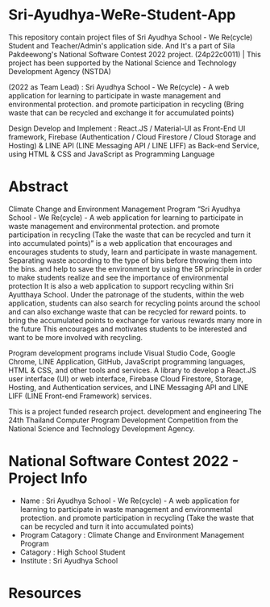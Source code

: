 # Sri-Ayudhya-WeRe-Student-App
This repository contain project files of Sri Ayudhya School - We Re(cycle) Student and Teacher/Admin's application side. And It's a part of Sila Pakdeewong's National Software Contest 2022 project. (24p22c0011) | This project has been supported by the National Science and Technology Development Agency (NSTDA)

(2022 as Team Lead) : Sri Ayudhya School - We Re(cycle) - A web application for learning to participate in waste management and environmental protection. and promote participation in recycling (Bring waste that can be recycled and exchange it for accumulated points)

Design Develop and Implement : React.JS / Material-UI as Front-End UI framework, Firebase (Authentication / Cloud Firestore / Cloud Storage and Hosting) & LINE API (LINE Messaging API / LINE LIFF) as Back-end Service, using HTML & CSS and JavaScript as Programming Language

# Abstract
Climate Change and Environment Management Program “Sri Ayudhya School - We Re(cycle) - A web application for learning to participate in waste management and environmental protection. and promote participation in recycling (Take the waste that can be recycled and turn it into accumulated points)” is a web application that encourages and encourages students to study, learn and participate in waste management. Separating waste according to the type of bins before throwing them into the bins. and help to save the environment by using the 5R principle in order to make students realize and see the importance of environmental protection It is also a web application to support recycling within Sri Ayutthaya School. Under the patronage of the students, within the web application, students can also search for recycling points around the school and can also exchange waste that can be recycled for reward points. to bring the accumulated points to exchange for various rewards many more in the future This encourages and motivates students to be interested and want to be more involved with recycling.

Program development programs include Visual Studio Code, Google Chrome, LINE Application, GitHub, JavaScript programming languages, HTML & CSS, and other tools and services. A library to develop a React.JS user interface (UI) or web interface, Firebase Cloud Firestore, Storage, Hosting, and Authentication services, and LINE Messaging API and LINE LIFF (LINE Front-end Framework) services.

This is a project funded research project. development and engineering The 24th Thailand Computer Program Development Competition from the National Science and Technology Development Agency.

# National Software Contest 2022 - Project Info
- Name : Sri Ayudhya School - We Re(cycle) - A web application for learning to participate in waste management and environmental protection. and promote participation in recycling (Take the waste that can be recycled and turn it into accumulated points)
- Program Catagory : Climate Change and Environment Management Program
- Catagory : High School Student
- Institute : Sri Ayudhya School

# Resources

